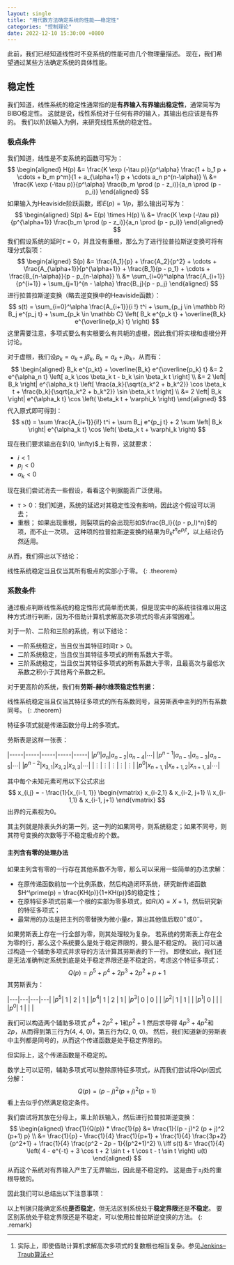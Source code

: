 ```yaml
---
layout: single
title: "用代数方法确定系统的性能——稳定性"
categories: "控制理论"
date: 2022-12-10 15:30:00 +0800
--- 
```


此前，我们已经知道线性时不变系统的性能可由几个物理量描述。
现在，我们希望通过某些方法确定系统的具体性能。

## 稳定性

我们知道，线性系统的稳定性通常指的是**有界输入有界输出稳定性**，通常简写为BIBO稳定性。
这就是说，线性系统对于任何有界的输入，其输出也应该是有界的。
我们以阶跃输入为例，来研究线性系统的稳定性。

### 极点条件

我们知道，线性是不变系统的函数可写为：
$$
\begin{aligned}
H(p) 
&= \frac{K \exp (-\tau p)}{p^\alpha} \frac{1 + b_1 p + \cdots + b_m p^m}{1 + a_{\alpha+1} p + \cdots a_n p^(n-\alpha)} \\
&= \frac{K \exp (-\tau p)}{p^\alpha} \frac{b_m \prod (p - z_i)}{a_n \prod (p - p_i)}
\end{aligned}
$$
如果输入为Heaviside阶跃函数，即$E(p) = 1/p$，那么输出可写为：
$$
\begin{aligned}
S(p) &= E(p) \times H(p) \\
&= \frac{K \exp (-\tau p)}{p^{\alpha+1}} \frac{b_m \prod (p - z_i)}{a_n \prod (p - p_i)}
\end{aligned}
$$
我们假设系统的延时$\tau = 0$，并且没有重根，那么为了进行拉普拉斯逆变换可将有理分式裂项：
$$
\begin{aligned}
S(p) 
&= \frac{A_1}{p} + \frac{A_2}{p^2} + \cdots + \frac{A_{\alpha+1}}{p^{\alpha+1}} + 
\frac{B_1}{p - p_1} + \cdots + \frac{B_{n-\alpha}}{p - p_{n-\alpha}} \\
&= \sum_{i=0}^\alpha \frac{A_{i+1}}{p^{i+1}} + \sum_{j=1}^{n - \alpha} \frac{B_j}{p - p_j}
\end{aligned}
$$
进行拉普拉斯逆变换（略去逆变换中的Heaviside函数）：
$$
s(t) = \sum_{i=0}^\alpha \frac{A_{i+1}}{i !} t^i + 
\sum_{p_j \in \mathbb R} B_j e^{p_j t} + 
\sum_{p_k \in \mathbb C} \left( B_k e^{p_k t} + \overline{B_k} e^{\overline{p_k} t} \right)
$$
这里需要注意，多项式要么有实根要么有共轭的虚根，因此我们将实根和虚根分开讨论。

对于虚根，我们设$p_k = \alpha_k + j \beta_k, \; B_k = a_k + j b_k$，从而有：
$$
\begin{aligned}
B_k e^{p_kt} + \overline{B_k} e^{\overline{p_k} t}
&= 2 e^{\alpha_n t} \left[ a_k \cos \beta_k t - b_k \sin \beta_k t \right] \\
&= 2 \left| B_k \right| e^{\alpha_k t} 
\left[ \frac{a_k}{\sqrt{a_k^2 + b_k^2}} \cos \beta_k t + \frac{b_k}{\sqrt{a_k^2 + b_k^2}} \sin \beta_k t \right] \\
&= 2 \left| B_k \right| e^{\alpha_k t}  \cos \left( \beta_k t + \varphi_k \right) 
\end{aligned}
$$
代入原式即可得到：
$$
s(t) = \sum \frac{A_{i+1}}{i!} t^i + \sum B_j e^{p_j t} + 2 \sum \left| B_k \right| e^{\alpha_k t}  \cos \left( \beta_k t + \varphi_k \right)
$$

现在我们要求输出在$\[0, \infty)$上有界，这就要求：
- $i < 1$
- $p_j < 0$
- $\alpha_k < 0$

现在我们尝试消去一些假设，看看这个判据能否广泛使用。

- $\tau > 0$：我们知道，系统的延迟对其稳定性没有影响，因此这个假设可以消去；
- 重根； 如果出现重根，则裂项后的会出现形如$\frac{B_l}{(p - p_l)^n}$的项，而不止一次项。
  这种项的拉普拉斯逆变换的结果为$B_k t^n e^{p_l t}$，以上结论仍然适用。

从而，我们得出以下结论：

线性系统稳定当且仅当其所有极点的实部小于零。
{: .theorem}

### 系数条件

通过极点判断线性系统的稳定性形式简单而优美，但是现实中的系统往往难以用这种方式进行判断，因为不借助计算机求解高次多项式的零点非常困难[^1]。

对于一阶、二阶和三阶的系统，有以下结论：

- 一阶系统稳定，当且仅当其特征时间$\tau > 0$。
- 二阶系统稳定，当且仅当其特征多项式的所有系数大于零。
- 三阶系统稳定，当且仅当其特征多项式的所有系数大于零，且最高次与最低次系数之积小于其他两个系数之积。

对于更高阶的系统，我们有**劳斯–赫尔维茨稳定性判据**：

线性系统稳定当且仅当其特征多项式的所有系数同号，且劳斯表中主列的所有系数同号。
{: .theorem}

特征多项式就是传递函数分母上的多项式。

劳斯表是这样一张表：

|-----|-----|-----|-----|-----|
|$p^n$|$a_n$|$a_{n-2}$|$a_{n-4}$|$\cdots$|
|$p^{n-1}$|$a_{n-1}$|$a_{n-3}$|$a_{n-5}$|$\cdots$|
|$p^{n-2}$|$x_{3,1}$|$x_{3,2}$|$x_{3,3}$|$\cdots$|
|$\vdots$|$\vdots$|$\vdots$|$\vdots$|$\vdots$|
|$p^0$|$x_{n+1,1}$|$x_{n+1,2}$|$x_{n+1,3}$|$\cdots$|

其中每个未知元素可用以下公式求出
$$
x_{i,j} = - \frac{1}{x_{i-1, 1}} 
\begin{vmatrix}
x_{i-2,1} & x_{i-2, j+1} \\
x_{i-1,1} & x_{i-1, j+1}
\end{vmatrix}
$$
出界的元素视为0。

其主列就是除表头外的第一列，这一列的如果同号，则系统稳定；如果不同号，则其符号变换的次数等于不稳定极点的个数。

#### 主列含有零的处理办法

如果主列含有零的一行存在其他系数不为零，那么可以采用一些简单的办法求解：
- 在原传递函数前加一个比例系数，然后构造闭环系统，研究新传递函数$H^\prime(p) = \frac{KH(p)}{1+KH(p)}$的稳定性；
- 在原特征多项式前乘一个根的实部为零多项式，如$R(X)=X+1$，然后研究新的特征多项式；
- 最常用的办法是把主列的零替换为微小量$\varepsilon$，算出其他值后取$0^+$或$0^-$。

如果劳斯表上存在一行全部为零，则其处理较为复杂。
若系统的劳斯表上存在全为零的行，那么这个系统要么是处于稳定界限的，要么是不稳定的。
我们可以通过构造一个辅助多项式并求导的方法计算其劳斯表的下一行。
即使如此，我们还是无法准确判定系统到底是处于稳定界限还是不稳定的，考虑这个特征多项式：
$$
Q(p) = p^5 + p^4 + 2p^3 + 2p^2 + p + 1
$$
其劳斯表为：

|---|---|---|---|
|$p^5$| 1 | 2 | 1 |
|$p^4$| 1 | 2 | 1 |
|$p^3$| 0 | 0 |   |
|$p^2$| 1 | 1 |   |
|$p^1$| 0 |   |   |
|$p^0$| 1 |   |   |

我们可以构造两个辅助多项式
$p^4 + 2 p^2 + 1$和$p^2 + 1$
然后求导得
$4p^3 + 4p^2$和$2p$，从而得到第三行为(4, 4, 0)，第五行为(2, 0, 0)。
然后，我们知道新的劳斯表中主列都是同号的，从而这个传递函数是处于稳定界限的。

但实际上，这个传递函数是不稳定的。

数学上可以证明，辅助多项式可以整除原特征多项式，从而我们尝试将$Q(p)$因式分解：
$$
Q(p) = (p - j)^2 (p + j)^2 (p+1)
$$
看上去似乎仍然满足稳定条件。

我们尝试将其放在分母上，乘上阶跃输入，然后进行拉普拉斯逆变换：
$$
\begin{aligned}
\frac{1}{Q(p)} * \frac{1}{p}
&= \frac{1}{(p - j)^2 (p + j)^2 (p+1) p} \\
&= \frac{1}{p} - \frac{1}{4} \frac{1}{p+1} + \frac{1}{4} \frac{3p+2}{p^2+1} + \frac{1}{4} \frac{p^2 - 2p - 1}{(p^2+1)^2} \\
\iff 
s(t) &= \frac{1}{4} \left( 4 - e^{-t} + 3 \cos t + 2 \sin t + t \cos t - t \sin t \right) u(t) 
\end{aligned}
$$
从而这个系统对有界输入产生了无界输出，因此是不稳定的。
这是由于$\pm j$处的重根导致的。

因此我们可以总结出以下注意事项：

以上判据只能确定系统**是否稳定**，但无法区别系统处于**稳定界限**还是**不稳定**。
要区别系统处于稳定界限还是不稳定，可以使用拉普拉斯逆变换的方法。
{: .remark}

[^1]: 实际上，即使借助计算机求解高次多项式的复数根也相当复杂。参见[Jenkins–Traub算法](https://en.wikipedia.org/wiki/Jenkins%E2%80%93Traub_algorithm)

